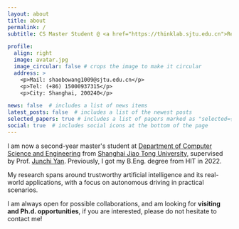 ```yaml
---
layout: about
title: about
permalink: /
subtitle: CS Master Student @ <a href="https://thinklab.sjtu.edu.cn">ReThinkLab</a>

profile:
  align: right
  image: avatar.jpg
  image_circular: false # crops the image to make it circular
  address: >
    <p>Mail: shaobowang1009@sjtu.edu.cn</p>
    <p>Tel: (+86) 15000937315</p>
    <p>City: Shanghai, 200240</p>

news: false  # includes a list of news items
latest_posts: false  # includes a list of the newest posts
selected_papers: true # includes a list of papers marked as "selected={true}"
social: true  # includes social icons at the bottom of the page
---
```


I am now a second-year master's student at [Department of Computer Science and Engineering](https://www.cs.sjtu.edu.cn/en/) from [Shanghai Jiao Tong University](https://en.sjtu.edu.cn/), supervised by Prof. [Junchi Yan](https://thinklab.sjtu.edu.cn/). Previously, I got my B.Eng. degree from HIT in 2022.

My research spans around trustworthy artificial intelligence and its real-world applications, with a focus on autonomous driving in practical scenarios.

I am always open for possible collaborations, and am looking for **visiting and Ph.d. opportunities**, if you are interested, please do not hesitate to contact me!

<!-- Write your biography here. Tell the world about yourself. Link to your favorite [subreddit](http://reddit.com). You can put a picture in, too. The code is already in, just name your picture `prof_pic.jpg` and put it in the `img/` folder.

Put your address / P.O. box / other info right below your picture. You can also disable any of these elements by editing `profile` property of the YAML header of your `_pages/about.md`. Edit `_bibliography/papers.bib` and Jekyll will render your [publications page](/al-folio/publications/) automatically.

Link to your social media connections, too. This theme is set up to use [Font Awesome icons](http://fortawesome.github.io/Font-Awesome/) and [Academicons](https://jpswalsh.github.io/academicons/), like the ones below. Add your Facebook, Twitter, LinkedIn, Google Scholar, or just disable all of them. -->
